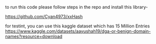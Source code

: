 to run this code please follow steps in the repo and install this library-

https://github.com/Cyan4973/xxHash


for testint, you can use this kaggle dataset which has 15 Million Entries
https://www.kaggle.com/datasets/aayushah19/dga-or-benign-domain-names?resource=download
